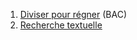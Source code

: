 1. [Diviser pour régner](../3.1_Diviser_pour_regner/cours/)  (BAC)
3. [Recherche textuelle](../3.2_Recherche_textuelle/cours/)
